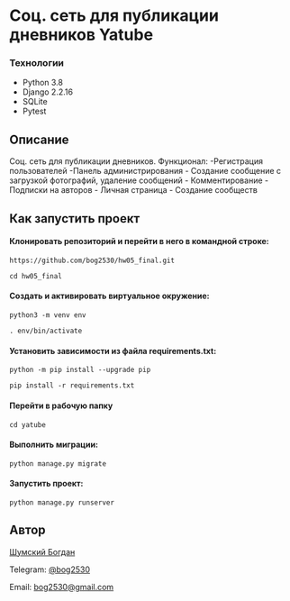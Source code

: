 # Cоц. сеть для публикации дневников Yatube

### Технологии
- Python 3.8
- Django 2.2.16
- SQLite
- Pytest


## Описание
Cоц. cеть для публикации дневников. 
Функционал:
    -Регистрация пользователей
    -Панель администрирования
    - Создание сообщение с загрузкой фотографий, удаление сообщений
    - Комментирование
    - Подписки на авторов
    - Личная страница 
    - Создание сообществ


## Как запустить проект

#### Клонировать репозиторий и перейти в него в командной строке:
```
https://github.com/bog2530/hw05_final.git
```

```
cd hw05_final
```

#### Cоздать и активировать виртуальное окружение:
```
python3 -m venv env
```

```
. env/bin/activate
```

#### Установить зависимости из файла requirements.txt:
```
python -m pip install --upgrade pip
```

```
pip install -r requirements.txt
```

#### Перейти в рабочую папку 
```
cd yatube
```

#### Выполнить миграции:
```
python manage.py migrate
```

#### Запустить проект:
```
python manage.py runserver
```

## Автор
[Шумский Богдан](https://github.com/bog2530)

Telegram: [@bog2530](https://t.me/bog2530)

Email: bog2530@gmail.com
